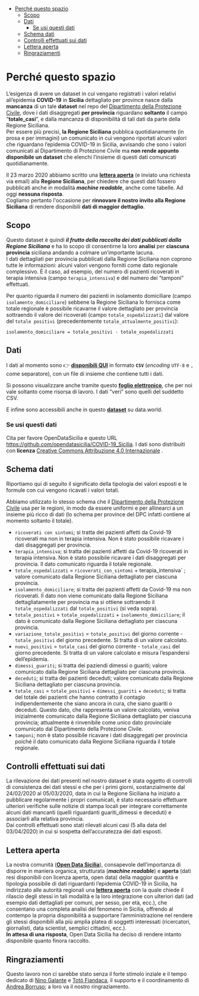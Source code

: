 - [Perché questo spazio](#perché-questo-spazio)
  - [Scopo](#scopo)
  - [Dati](#dati)
    - [Se usi questi dati](#se-usi-questi-dati)
  - [Schema dati](#schema-dati)
  - [Controlli effettuati sui dati](#controlli-effettuati-sui-dati)
  - [Lettera aperta](#lettera-aperta)
  - [Ringraziamenti](#ringraziamenti)


# Perché questo spazio

L’esigenza di avere un dataset in cui vengano registrati i valori relativi all’epidemia **COVID-19** in **Sicilia** dettagliato per province nasce dalla **mancanza** di un tale **dataset** nel repo del [Dipartimento della Protezione Civile](https://github.com/pcm-dpc/COVID-19), dove i dati disaggregati **per provincia** riguardano **soltanto** il campo “**totale_casi**”, e dalla mancanza di disponibilità di tali dati da parte della Regione Siciliana.<br>
Per essere più precisi, **la Regione Siciliana** pubblica quotidianamente (in prosa e per immagini) un comunicato in cui vengono riportati alcuni valori che riguardano l’epidemia COVID-19 in Sicilia, avvisando che sono i valori comunicati al Dipartimento di Protezione Civile ma **non rende appunto disponibile un dataset** che elenchi l’insieme di questi dati comunicati quotidianamente.

Il 23 marzo 2020 abbiamo scritto una [**lettera aperta**](#lettera-aperta) (e inviato una richiesta via email) alla **Regione Siciliana**, per chiedere che questi dati fossero pubblicati anche in modalità ***machine readable***, anche come tabelle. Ad oggi **nessuna risposta**.<br>
Cogliamo pertanto l'occasione per **rinnovare il nostro invito alla Regione Siciliana** di rendere disponibili **dati di maggior dettaglio**.

## Scopo

Questo dataset è quindi ***il frutto della raccolta dei dati pubblicati dalla Regione Siciliana*** e ha lo scopo di consentirne la loro **analisi** per **ciascuna provincia** siciliana andando a colmare un’importante lacuna.<br>
I dati dettagliati per provincia pubblicati dalla Regione Siciliana non coprono tutte le informazioni: alcuni valori vengono forniti come dato regionale complessivo. È il caso, ad esempio, del numero di pazienti ricoverati in terapia intensiva (campo `terapia_intensiva`) e del numero dei “tamponi” effettuati.

Per quanto riguarda il numero dei pazienti in isolamento domiciliare (campo `isolamento_domiciliare`) sebbene la Regione Siciliana lo fornisca come totale regionale è possibile ricavarne il valore dettagliato per provincia sottraendo il valore dei ricoverati (campo `totale_ospedalizzati`) dal valore del `totale positivi` (precedentemente `totale_attualmente_positivi`):
```
isolamento_domiciliare = totale_positivi - totale_ospedalizzati
```

## Dati

I dati al momento sono 👉 [**disponibili QUI**](https://docs.google.com/spreadsheets/d/e/2PACX-1vRsbOOrQCv72t6fH4ktl7VtafxvU1RECTqSBpC3wc91C0hLxFLCFRNZc7os5Pbcmvq-Qh4B3aIO50L8/pub?gid=2065250495&single=true&output=csv) in formato **`CSV`** (*encoding* `UTF-8` e `,` come separatore), con un file di insieme che contiene tutti i dati.

Si possono visualizzare anche tramite questo [**foglio elettronico**](https://docs.google.com/spreadsheets/d/1wc9t8X7wRqmWfGCBwREi0b9DpbgpCPpmHpqoPTVyPXI/edit?usp=sharing), che per noi vale soltanto come risorsa di lavoro. I dati "veri" sono quelli del suddetto CSV.

E infine sono accessibili anche in questo [**dataset**](https://data.world/opendatasicilia/covid-19sicilia) su data.world.

### Se usi questi dati

Cita per favore OpenDataSicilia e questo URL <https://github.com/opendatasicilia/COVID-19_Sicilia>. I dati sono distribuiti con **licenza** [Creative Commons Attribuzione 4.0 Internazionale](http://creativecommons.org/licenses/by/4.0/) .

## Schema dati

Riportiamo qui di seguito il significato della tipologia dei valori esposti e le formule con cui vengono ricavati i valori totali.

Abbiamo utilizzato lo stesso schema che il [Dipartimento della Protezione Civile](https://github.com/pcm-dpc/COVID-19#formato-dei-dati) usa per le regioni, in modo da essere uniformi e per allinearci a un insieme più ricco di dati (lo schema per province del DPC infatti contiene al momento soltanto il totale).

- `ricoverati con sintomi`; si tratta dei pazienti affetti da Covid-19 ricoverati ma non in terapia intensiva. Non è stato possibile ricavare i dati disaggregati per provincia.
- `terapia_intensiva`; si tratta dei pazienti affetti da Covid-19 ricoverati in terapia intensiva. Non è stato possibile ricavare i dati disaggregati per provincia. Il dato comunicato riguarda il totale regionale.
- `totale_ospedalizzati` = `ricoverati_con_sintomi` + terapia_intensiva` ; valore comunicato dalla Regione Siciliana dettagliato per ciascuna provincia.
- `isolamento_domiciliare`; si tratta dei pazienti affetti da Covid-19 ma non ricoverati. Il dato non viene comunicato dalla Regione Siciliana dettagliatamente per provincia ma si ottiene sottraendo il `totale_ospedalizzati` dal `totale_positivi` (si veda sopra).
- `totale_positivi` = `totale_ospedalizzati` + `isolamento_domiciliare`; il dato è comunicato dalla Regione Siciliana dettagliato per ciascuna provincia.
- `variazione_totale_positivi` = `totale_positivi` del giorno corrente - `totale_positivi` del giorno precedente. Si tratta di un valore calcolato.
- `nuovi_positivi` = `totale_casi` del giorno corrente - `totale_casi` del giorno precedente. Si tratta di un valore calcolato e misura l’espandersi dell’epidemia.
- `dimessi_guariti`; si tratta dei paziendi dimessi o guariti; valore comunicato dalla Regione Siciliana dettagliato per ciascuna provincia.
- `deceduti`; si tratta dei pazienti deceduti; valore comunicato dalla Regione Siciliana dettagliato per ciascuna provincia.
- `totale_casi` = `totale_positivi` + `dimessi_guariti` + `deceduti`; si tratta del totale dei pazienti che hanno contratto il contagio indipendentemente che siano ancora in cura, che siano guariti o deceduti. Questo dato, che rappresenta un valore calcolato, veniva inizialmente comunicato dalla Regione Siciliana dettagliato per ciascuna provincia; attualmente è rinvenibile come unico dato provinciale comunicato dal Dipartimento della Protezione Civile.
- `tamponi`; non è stato possibile ricavare i dati disaggregati per provincia poiché il dato comunicato dalla Regione Siciliana riguarda il totale regionale.

## Controlli effettuati sui dati

La rilevazione dei dati presenti nel nostro dataset è stata oggetto di controlli di consistenza dei dati stessi e che per i primi giorni, sostanzialmente dal 24/02/2020 al 05/03/2020, data in cui la Regione Siciliana ha iniziato a pubblicare regolarmente i propri comunicati, è stato necessario effettuare ulteriori verifiche sulle notizie di stampa locali per integrare correttamente alcuni dati mancanti (quelli riguardanti guariti_dimessi e deceduti) e associarli alla relativa provincia.<br>
Dai controlli effettuati sono stati rilevati alcuni casi (5 alla data del 03/04/2020) in cui si sospetta dell’accuratezza dei dati esposti.

## Lettera aperta

La nostra comunità (**[Open Data Sicilia](http://opendatasicilia.it/)**), consapevole dell’importanza di disporre in maniera organica, strutturata (***machine readable***) e **aperta** (dati resi disponibili con licenza aperta, open data) della maggior quantità e tipologia possibile di dati riguardanti l’epidemia COVID-19 in Sicilia, ha indirizzato alle autorità regionali una [**lettera aperta**](http://opendatasicilia.it/2020/03/23/lettera-aperta-alla-regione-siciliana-per-la-pubblicazione-in-formato-machine-readable-dei-dati-sulla-covid19/) con la quale chiede il rilascio degli stessi in tali modalità e la loro integrazione con ulteriori dati (ad esempio dati dettagliati per comuni, per sesso, per età, ecc.), che consentano una completa analisi del fenomeno in Sicilia, offrendo al contempo la propria disponibilità a supportare l’amministrazione nel rendere gli stessi disponibili alla più amplia platea di soggetti interessati (ricercatori, giornalisti, data scientist, semplici cittadini, ecc.).<br>
**In attesa di una risposta**, Open Data Sicilia ha deciso di rendere intanto disponibile quanto finora raccolto.

## Ringraziamenti

Questo lavoro non ci sarebbe stato senza il forte stimolo inziale e il tempo dedicato di [Nino Galante](https://twitter.com/picomiles) e [Totò Fiandaca](https://twitter.com/totofiandaca), il supporto e il coordinamento di [Andrea Borruso](https://twitter.com/aborruso); a loro va il nostro ringraziamento.
